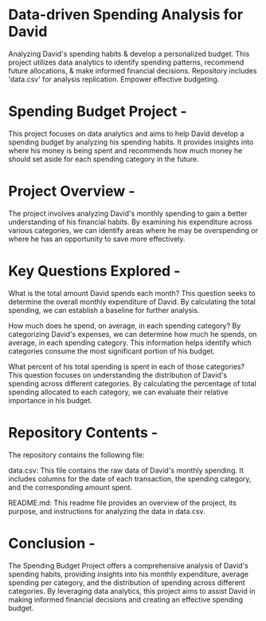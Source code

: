# Data-driven Spending Analysis for David
Analyzing David's spending habits &amp; develop a personalized budget. This project utilizes data analytics to identify spending patterns, recommend future allocations, &amp; make informed financial decisions. Repository includes 'data.csv' for analysis replication. Empower effective budgeting.


# Spending Budget Project -
This project focuses on data analytics and aims to help David develop a spending budget by analyzing his spending habits. It provides insights into where his money is being spent and recommends how much money he should set aside for each spending category in the future.

# Project Overview -
The project involves analyzing David's monthly spending to gain a better understanding of his financial habits. By examining his expenditure across various categories, we can identify areas where he may be overspending or where he has an opportunity to save more effectively.

# Key Questions Explored -
What is the total amount David spends each month?
This question seeks to determine the overall monthly expenditure of David. By calculating the total spending, we can establish a baseline for further analysis.

How much does he spend, on average, in each spending category?
By categorizing David's expenses, we can determine how much he spends, on average, in each spending category. This information helps identify which categories consume the most significant portion of his budget.

What percent of his total spending is spent in each of those categories?
This question focuses on understanding the distribution of David's spending across different categories. By calculating the percentage of total spending allocated to each category, we can evaluate their relative importance in his budget.

# Repository Contents -
The repository contains the following file:

data.csv: This file contains the raw data of David's monthly spending. It includes columns for the date of each transaction, the spending category, and the corresponding amount spent.

README.md: This readme file provides an overview of the project, its purpose, and instructions for analyzing the data in data.csv.

# Conclusion -
The Spending Budget Project offers a comprehensive analysis of David's spending habits, providing insights into his monthly expenditure, average spending per category, and the distribution of spending across different categories. By leveraging data analytics, this project aims to assist David in making informed financial decisions and creating an effective spending budget.
